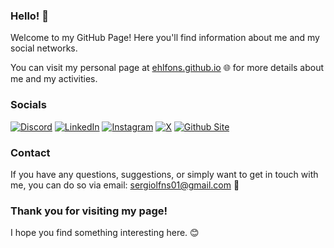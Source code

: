 ### Hello! 👋

Welcome to my GitHub Page! Here you'll find information about me and my social networks.

You can visit my personal page at [ehlfons.github.io](https://ehlfons.github.io) 🌐 for more details about me and my activities.

### Socials

[![Discord](https://img.shields.io/badge/Discord-%23768bd3?style=for-the-badge&logo=discord&logoColor=white)](https://discord.com/users/510027815694106635)
[![LinkedIn](https://img.shields.io/badge/Linkedin-%230d78b0?style=for-the-badge&logo=linkedin&logoColor=white)](https://linkedin.com/in/sergio-alfonso-deltell)
[![Instagram](https://img.shields.io/badge/Instagram-E4405F?style=for-the-badge&logo=instagram&logoColor=white)](https://instagram.com/ehlfons.designs)
[![X](https://img.shields.io/badge/X-000000?style=for-the-badge&logo=x&logoColor=white)](https://x.com/ehlfonsdesigns)
[![Github Site](https://img.shields.io/badge/GitHub-100000?style=for-the-badge&logo=github&logoColor=white)](https://ehlfons.github.io)

### Contact

If you have any questions, suggestions, or simply want to get in touch with me, you can do so via email: [sergiolfns01@gmail.com](mailto:sergiolfns01@gmail.com) 📧

### Thank you for visiting my page!

I hope you find something interesting here. 😊
